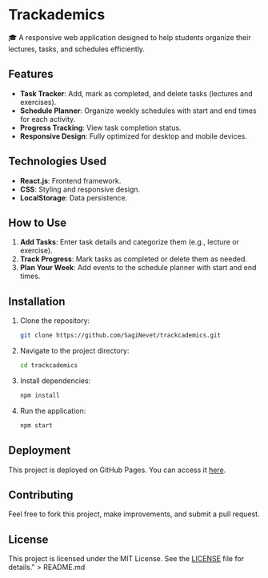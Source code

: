 # Trackademics

🎓 A responsive web application designed to help students organize their lectures, tasks, and schedules efficiently.

## Features

- **Task Tracker**: Add, mark as completed, and delete tasks (lectures and exercises).
- **Schedule Planner**: Organize weekly schedules with start and end times for each activity.
- **Progress Tracking**: View task completion status.
- **Responsive Design**: Fully optimized for desktop and mobile devices.

## Technologies Used

- **React.js**: Frontend framework.
- **CSS**: Styling and responsive design.
- **LocalStorage**: Data persistence.

## How to Use

1. **Add Tasks**: Enter task details and categorize them (e.g., lecture or exercise).
2. **Track Progress**: Mark tasks as completed or delete them as needed.
3. **Plan Your Week**: Add events to the schedule planner with start and end times.

## Installation

1. Clone the repository:
   ```bash
   git clone https://github.com/SagiNevet/trackcademics.git
2. Navigate to the project directory:
   ```bash
   cd trackcademics
3. Install dependencies:
   ````bash
   npm install
4. Run the application:
   ```bash
   npm start

## Deployment

This project is deployed on GitHub Pages. You can access it [here](https://SagiNevet.github.io/trackcademics).

## Contributing

Feel free to fork this project, make improvements, and submit a pull request.

## License

This project is licensed under the MIT License. See the [LICENSE](./LICENSE) file for details." > README.md
